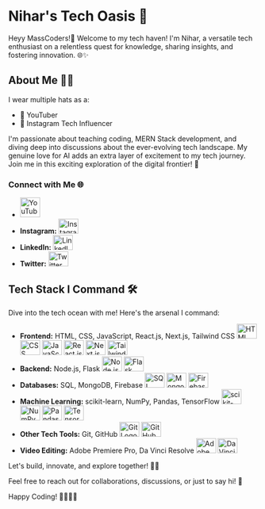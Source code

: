 <h1>Nihar's Tech Oasis 🚀</h1>

  <p>Heyy MassCoders!👋 Welcome to my tech haven! I'm Nihar, a versatile tech enthusiast on a relentless quest for knowledge, sharing insights, and fostering innovation. 🌐✨</p>

  <h2>About Me 🧑‍💻</h2>

  <p>I wear multiple hats as a:</p>
  <ul>
    <li>🎥 YouTuber</li>
    <li>📸 Instagram Tech Influencer</li>
  </ul>

  <p>I'm passionate about teaching coding, MERN Stack development, and diving deep into discussions about the ever-evolving tech landscape. My genuine love for AI adds an extra layer of excitement to my tech journey. Join me in this exciting exploration of the digital frontier! 🚀</p>

  <h3>Connect with Me 🌐</h3>

  <ul>
    <li><a href="https://www.youtube.com/@niharrdg"><img src="https://www.youtube.com/s/desktop/6ee70b2c/img/favicon_144x144.png" alt="YouTube Logo" height="40" width="40"></a></li>
    <li><strong>Instagram:</strong> <a href="https://www.instagram.com/niihaaarrrr"><img src="https://static.cdninstagram.com/rsrc.php/v3/ys/r/aM-g435MtEX.png" alt="Instagram Logo" height="30" width="40"></a></li>
    <li><strong>LinkedIn:</strong> <a href="https://www.linkedin.com/in/niharrdg"><img src="https://image-link-here" alt="LinkedIn Logo" height="30" width="40"></a></li>
    <li><strong>Twitter:</strong> <a href="https://www.twitter.com/niihaaarrrr"><img src="https://image-link-here" alt="Twitter Logo" height="30" width="40"></a></li>
  </ul>

  <h2>Tech Stack I Command 🛠️</h2>

  <p>Dive into the tech ocean with me! Here's the arsenal I command:</p>

  <ul>
    <li><strong>Frontend:</strong> HTML, CSS, JavaScript, React.js, Next.js, Tailwind CSS <img src="https://image-link-here" alt="HTML Logo" height="30" width="40"> <img src="https://image-link-here" alt="CSS Logo" height="30" width="40"> <img src="https://image-link-here" alt="JavaScript Logo" height="30" width="40"> <img src="https://image-link-here" alt="React.js Logo" height="30" width="40"> <img src="https://image-link-here" alt="Next.js Logo" height="30" width="40"> <img src="https://image-link-here" alt="Tailwind CSS Logo" height="30" width="40"></li>
    <li><strong>Backend:</strong> Node.js, Flask <img src="https://image-link-here" alt="Node.js Logo" height="30" width="40"> <img src="https://image-link-here" alt="Flask Logo" height="30" width="40"></li>
    <li><strong>Databases:</strong> SQL, MongoDB, Firebase <img src="https://image-link-here" alt="SQL Logo" height="30" width="40"> <img src="https://image-link-here" alt="MongoDB Logo" height="30" width="40"> <img src="https://image-link-here" alt="Firebase Logo" height="30" width="40"></li>
    <li><strong>Machine Learning:</strong> scikit-learn, NumPy, Pandas, TensorFlow <img src="https://image-link-here" alt="scikit-learn Logo" height="30" width="40"> <img src="https://image-link-here" alt="NumPy Logo" height="30" width="40"> <img src="https://image-link-here" alt="Pandas Logo" height="30" width="40"> <img src="https://image-link-here" alt="TensorFlow Logo" height="30" width="40"></li>
    <li><strong>Other Tech Tools:</strong> Git, GitHub <img src="https://image-link-here" alt="Git Logo" height="30" width="40"> <img src="https://image-link-here" alt="GitHub Logo" height="30" width="40"></li>
    <li><strong>Video Editing:</strong> Adobe Premiere Pro, Da Vinci Resolve <img src="https://image-link-here" alt="Adobe Premiere Pro Logo" height="30" width="40"> <img src="https://image-link-here" alt="Da Vinci Resolve Logo" height="30" width="40"></li>
  </ul>

  <p>Let's build, innovate, and explore together! 🚀✨</p>

  <p>Feel free to reach out for collaborations, discussions, or just to say hi! 🌟</p>

  <p>Happy Coding! 👩‍💻👨‍💻</p>

